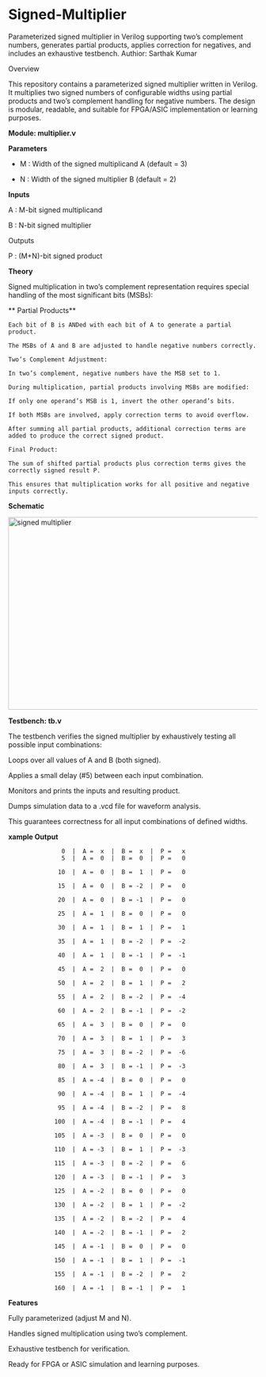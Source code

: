 # Signed-Multiplier
Parameterized signed multiplier in Verilog supporting two’s complement numbers, generates partial products, applies correction for negatives, and includes an exhaustive testbench.
Authior: Sarthak Kumar

Overview

  This repository contains a parameterized signed multiplier written in Verilog.
  It multiplies two signed numbers of configurable widths using partial products and two’s complement handling for negative numbers. The design is modular, readable, and suitable for FPGA/ASIC implementation or    learning purposes.

**Module: multiplier.v**

**Parameters**

  - M : Width of the signed multiplicand A (default = 3)
  
  - N : Width of the signed multiplier B (default = 2)

**Inputs**

  A : M-bit signed multiplicand
  
  B : N-bit signed multiplier

Outputs

  P : (M+N)-bit signed product

**Theory**

Signed multiplication in two’s complement representation requires special handling of the most significant bits (MSBs):

 ** Partial Products**

    Each bit of B is ANDed with each bit of A to generate a partial product.
    
    The MSBs of A and B are adjusted to handle negative numbers correctly.
    
    Two’s Complement Adjustment:
    
    In two’s complement, negative numbers have the MSB set to 1.
    
    During multiplication, partial products involving MSBs are modified:
    
    If only one operand’s MSB is 1, invert the other operand’s bits.
    
    If both MSBs are involved, apply correction terms to avoid overflow.
    
    After summing all partial products, additional correction terms are added to produce the correct signed product.
    
    Final Product:
    
    The sum of shifted partial products plus correction terms gives the correctly signed result P.
    
    This ensures that multiplication works for all positive and negative inputs correctly.

**Schematic**

<img width="1891" height="389" alt="signed multiplier" src="https://github.com/user-attachments/assets/6d0b5587-8a9c-458c-813d-e34dac61e29e" />

**Testbench: tb.v**

  The testbench verifies the signed multiplier by exhaustively testing all possible input combinations:
  
  Loops over all values of A and B (both signed).
  
  Applies a small delay (#5) between each input combination.
  
  Monitors and prints the inputs and resulting product.
  
  Dumps simulation data to a .vcd file for waveform analysis.
  
  This guarantees correctness for all input combinations of defined widths.

**xample Output**

                   0  |  A =  x  |  B =  x  |  P =   x
                   5  |  A =  0  |  B =  0  |  P =   0
                   
                  10  |  A =  0  |  B =  1  |  P =   0
                  
                  15  |  A =  0  |  B = -2  |  P =   0
                  
                  20  |  A =  0  |  B = -1  |  P =   0
                  
                  25  |  A =  1  |  B =  0  |  P =   0
                  
                  30  |  A =  1  |  B =  1  |  P =   1
                  
                  35  |  A =  1  |  B = -2  |  P =  -2
                  
                  40  |  A =  1  |  B = -1  |  P =  -1
                  
                  45  |  A =  2  |  B =  0  |  P =   0
                  
                  50  |  A =  2  |  B =  1  |  P =   2
                  
                  55  |  A =  2  |  B = -2  |  P =  -4
                  
                  60  |  A =  2  |  B = -1  |  P =  -2
                  
                  65  |  A =  3  |  B =  0  |  P =   0
                  
                  70  |  A =  3  |  B =  1  |  P =   3
                  
                  75  |  A =  3  |  B = -2  |  P =  -6
                  
                  80  |  A =  3  |  B = -1  |  P =  -3
                  
                  85  |  A = -4  |  B =  0  |  P =   0
                  
                  90  |  A = -4  |  B =  1  |  P =  -4
                  
                  95  |  A = -4  |  B = -2  |  P =   8
                  
                 100  |  A = -4  |  B = -1  |  P =   4
                 
                 105  |  A = -3  |  B =  0  |  P =   0
                 
                 110  |  A = -3  |  B =  1  |  P =  -3
                 
                 115  |  A = -3  |  B = -2  |  P =   6
                 
                 120  |  A = -3  |  B = -1  |  P =   3
                 
                 125  |  A = -2  |  B =  0  |  P =   0
                 
                 130  |  A = -2  |  B =  1  |  P =  -2
                 
                 135  |  A = -2  |  B = -2  |  P =   4
                 
                 140  |  A = -2  |  B = -1  |  P =   2
                 
                 145  |  A = -1  |  B =  0  |  P =   0
                 
                 150  |  A = -1  |  B =  1  |  P =  -1
                 
                 155  |  A = -1  |  B = -2  |  P =   2
                 
                 160  |  A = -1  |  B = -1  |  P =   1

**Features**

  Fully parameterized (adjust M and N).
  
  Handles signed multiplication using two’s complement.
  
  Exhaustive testbench for verification.
  
  Ready for FPGA or ASIC simulation and learning purposes.
                   

